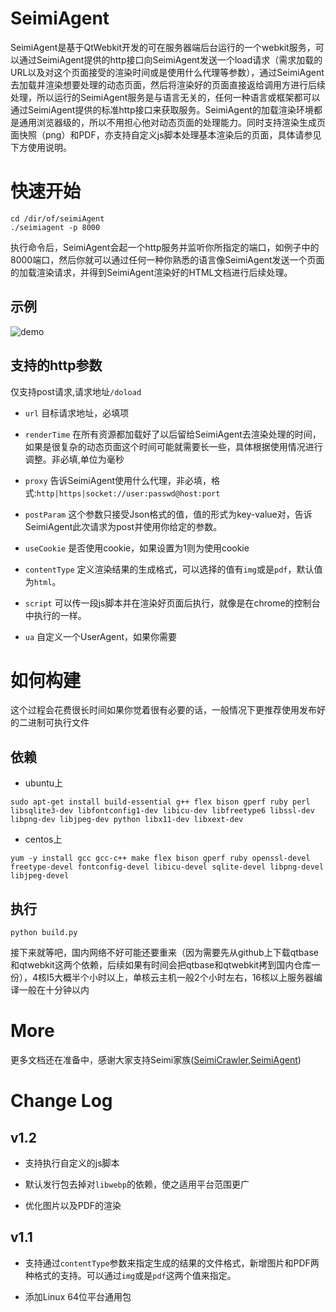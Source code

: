 # SeimiAgent #
SeimiAgent是基于QtWebkit开发的可在服务器端后台运行的一个webkit服务，可以通过SeimiAgent提供的http接口向SeimiAgent发送一个load请求（需求加载的URL以及对这个页面接受的渲染时间或是使用什么代理等参数），通过SeimiAgent去加载并渲染想要处理的动态页面，然后将渲染好的页面直接返给调用方进行后续处理，所以运行的SeimiAgent服务是与语言无关的，任何一种语言或框架都可以通过SeimiAgent提供的标准http接口来获取服务。SeimiAgent的加载渲染环境都是通用浏览器级的，所以不用担心他对动态页面的处理能力。同时支持渲染生成页面快照（png）和PDF，亦支持自定义js脚本处理基本渲染后的页面，具体请参见下方使用说明。

# 快速开始 #
```
cd /dir/of/seimiAgent
./seimiagent -p 8000
```
执行命令后，SeimiAgent会起一个http服务并监听你所指定的端口，如例子中的8000端口，然后你就可以通过任何一种你熟悉的语言像SeimiAgent发送一个页面的加载渲染请求，并得到SeimiAgent渲染好的HTML文档进行后续处理。

## 示例 ##
![demo](http://img.wanghaomiao.cn/seimiagent/demo.gif)

## 支持的http参数 ##
仅支持post请求,请求地址`/doload`
- `url`
目标请求地址，必填项

- `renderTime`
在所有资源都加载好了以后留给SeimiAgent去渲染处理的时间，如果是很复杂的动态页面这个时间可能就需要长一些，具体根据使用情况进行调整。非必填,单位为毫秒

- `proxy`
告诉SeimiAgent使用什么代理，非必填，格式:`http|https|socket://user:passwd@host:port`

- `postParam`
这个参数只接受Json格式的值，值的形式为key-value对，告诉SeimiAgent此次请求为post并使用你给定的参数。

- `useCookie`
是否使用cookie，如果设置为1则为使用cookie

- `contentType`
定义渲染结果的生成格式，可以选择的值有`img`或是`pdf`，默认值为`html`。


- `script`
可以传一段js脚本并在渲染好页面后执行，就像是在chrome的控制台中执行的一样。

- `ua`
自定义一个UserAgent，如果你需要


# 如何构建 #
这个过程会花费很长时间如果你觉着很有必要的话，一般情况下更推荐使用发布好的二进制可执行文件

## 依赖 ##
- ubuntu上
```
sudo apt-get install build-essential g++ flex bison gperf ruby perl libsqlite3-dev libfontconfig1-dev libicu-dev libfreetype6 libssl-dev libpng-dev libjpeg-dev python libx11-dev libxext-dev
```

- centos上
```
yum -y install gcc gcc-c++ make flex bison gperf ruby openssl-devel freetype-devel fontconfig-devel libicu-devel sqlite-devel libpng-devel libjpeg-devel
```
## 执行 ##
```
python build.py
```
接下来就等吧，国内网络不好可能还要重来（因为需要先从github上下载qtbase和qtwebkit这两个依赖，后续如果有时间会把qtbase和qtwebkit拷到国内仓库一份），4核I5大概半个小时以上，单核云主机一般2个小时左右，16核以上服务器编译一般在十分钟以内

# More #
更多文档还在准备中，感谢大家支持Seimi家族([SeimiCrawler](https://github.com/zhegexiaohuozi/SeimiCrawler),[SeimiAgent](https://github.com/zhegexiaohuozi/SeimiAgent))

# Change Log #

## v1.2 ##

- 支持执行自定义的js脚本

- 默认发行包去掉对`libwebp`的依赖，使之适用平台范围更广

- 优化图片以及PDF的渲染

## v1.1 ##
- 支持通过`contentType`参数来指定生成的结果的文件格式，新增图片和PDF两种格式的支持。可以通过`img`或是`pdf`这两个值来指定。

- 添加Linux 64位平台通用包
